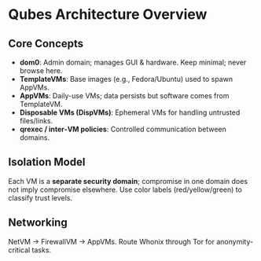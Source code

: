 # Qubes Architecture Overview

## Core Concepts
- **dom0**: Admin domain; manages GUI & hardware. Keep minimal; never browse here.
- **TemplateVMs**: Base images (e.g., Fedora/Ubuntu) used to spawn AppVMs.
- **AppVMs**: Daily-use VMs; data persists but software comes from TemplateVM.
- **Disposable VMs (DispVMs)**: Ephemeral VMs for handling untrusted files/links.
- **qrexec / inter‑VM policies**: Controlled communication between domains.

## Isolation Model
Each VM is a **separate security domain**; compromise in one domain does not imply compromise elsewhere.
Use color labels (red/yellow/green) to classify trust levels.

## Networking
NetVM → FirewallVM → AppVMs. Route Whonix through Tor for anonymity-critical tasks.
